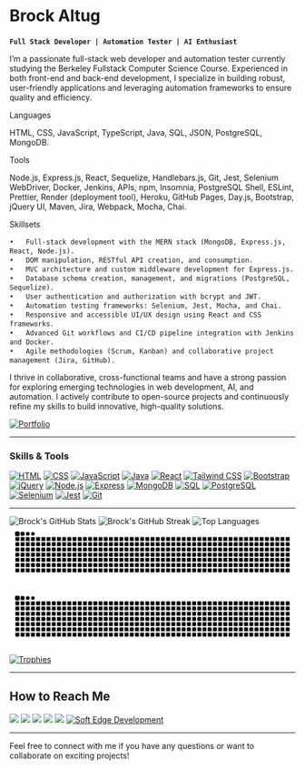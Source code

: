 # Brock Altug

**`Full Stack Developer | Automation Tester | AI Enthusiast`**


I’m a passionate full-stack web developer and automation tester currently studying the Berkeley Fullstack Computer Science Course. Experienced in both front-end and back-end development, I specialize in building robust, user-friendly applications and leveraging automation frameworks to ensure quality and efficiency.

Languages

HTML, CSS, JavaScript, TypeScript, Java, SQL, JSON, PostgreSQL, MongoDB.

Tools

Node.js, Express.js, React, Sequelize, Handlebars.js, Git, Jest, Selenium WebDriver, Docker, Jenkins, APIs, npm, Insomnia, PostgreSQL Shell, ESLint, Prettier, Render (deployment tool), Heroku, GitHub Pages, Day.js, Bootstrap, jQuery UI, Maven, Jira, Webpack, Mocha, Chai.

Skillsets

	•	Full-stack development with the MERN stack (MongoDB, Express.js, React, Node.js).
	•	DOM manipulation, RESTful API creation, and consumption.
	•	MVC architecture and custom middleware development for Express.js.
	•	Database schema creation, management, and migrations (PostgreSQL, Sequelize).
	•	User authentication and authorization with bcrypt and JWT.
	•	Automation testing frameworks: Selenium, Jest, Mocha, and Chai.
	•	Responsive and accessible UI/UX design using React and CSS frameworks.
	•	Advanced Git workflows and CI/CD pipeline integration with Jenkins and Docker.
	•	Agile methodologies (Scrum, Kanban) and collaborative project management (Jira, GitHub).

I thrive in collaborative, cross-functional teams and have a strong passion for exploring emerging technologies in web development, AI, and automation. I actively contribute to open-source projects and continuously refine my skills to build innovative, high-quality solutions.

[![Portfolio](https://img.shields.io/badge/View%20Portfolio-FF5733?style=for-the-badge&logo=About.me&logoColor=white)](https://brockaltug.github.io/my-portfolio/)

---

### Skills & Tools

[![HTML](https://skillicons.dev/icons?i=html)](https://developer.mozilla.org/en-US/docs/Web/HTML)
[![CSS](https://skillicons.dev/icons?i=css)](https://developer.mozilla.org/en-US/docs/Web/CSS)
[![JavaScript](https://skillicons.dev/icons?i=js)](https://developer.mozilla.org/en-US/docs/Web/JavaScript)
[![Java](https://skillicons.dev/icons?i=java)](https://www.java.com/)
[![React](https://skillicons.dev/icons?i=react)](https://reactjs.org/)
[![Tailwind CSS](https://skillicons.dev/icons?i=tailwind)](https://tailwindcss.com/)
[![Bootstrap](https://skillicons.dev/icons?i=bootstrap)](https://getbootstrap.com/)
[![jQuery](https://skillicons.dev/icons?i=jquery)](https://jquery.com/)
[![Node.js](https://skillicons.dev/icons?i=nodejs)](https://nodejs.org/)
[![Express](https://skillicons.dev/icons?i=express)](https://expressjs.com/)
[![MongoDB](https://skillicons.dev/icons?i=mongodb)](https://www.mongodb.com/)
[![SQL](https://skillicons.dev/icons?i=sqlite)](https://www.sql.org/)
[![PostgreSQL](https://skillicons.dev/icons?i=postgres)](https://www.postgresql.org/)
[![Selenium](https://skillicons.dev/icons?i=selenium)](https://www.selenium.dev/)
[![Jest](https://skillicons.dev/icons?i=jest)](https://jestjs.io/)
[![Git](https://skillicons.dev/icons?i=git)](https://git-scm.com/)

---

![Brock's GitHub Stats](https://github-readme-stats.vercel.app/api?username=brockaltug&show_icons=true&theme=merko)
![Brock's GitHub Streak](https://streak-stats.demolab.com?user=brockaltug&theme=merko)
![Top Languages](https://github-readme-stats.vercel.app/api/top-langs/?username=brockaltug&layout=compact&theme=merko)
<img src="https://raw.githubusercontent.com/shahradelahi/shahradelahi/output/github-contribution-grid-snake-dark.svg#gh-dark-mode-only" alt="GitHub contribution grid snake animation" />
<img src="https://raw.githubusercontent.com/shahradelahi/shahradelahi/output/github-contribution-grid-snake.svg#gh-light-mode-only" alt="GitHub contribution grid snake animation" />
[![Trophies](https://github-profile-trophy.vercel.app/?username=brockaltug&theme=radical&margin-w=15&margin-h=15)](https://github.com/ryo-ma/github-profile-trophy)

---

## How to Reach Me

[![](https://img.shields.io/badge/-D14836?style=flat&logo=gmail&logoColor=white)](mailto:altugba99@gmail.com)
[![](https://img.shields.io/badge/-181717?style=flat&logo=github&logoColor=white)](https://github.com/brockaltug)
[![](https://img.shields.io/badge/-12100E?style=flat&logo=medium&logoColor=white)](https://medium.com/@brockaltug)
[![](https://img.shields.io/badge/-E4405F?style=flat&logo=instagram&logoColor=white)](https://instagram.com/softedgedev)
[![](https://img.shields.io/badge/-1DA1F2?style=flat&logo=x&logoColor=white)](https://twitter.com/softedgedev)
[![Soft Edge Development](https://img.shields.io/badge/Website-4CAF50?style=flat&logo=internet-explorer&logoColor=white)](https://softedgedevelopment.com)

---

Feel free to connect with me if you have any questions or want to collaborate on exciting projects!
